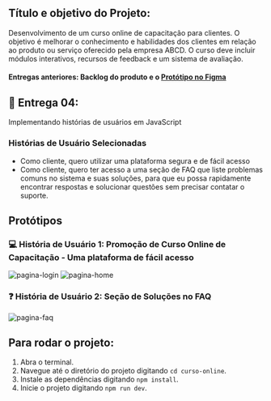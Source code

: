 ## Título e objetivo do Projeto:
Desenvolvimento de um curso online de capacitação para clientes. O objetivo é melhorar o conhecimento e habilidades dos clientes em relação ao produto ou serviço oferecido pela empresa ABCD. O curso deve incluir módulos interativos, recursos de feedback e um sistema de avaliação.

#### Entregas anteriores: Backlog do produto e o [Protótipo no Figma](https://www.figma.com/proto/hpcH1ac7DP0ija93rupW8W/Curso3?node-id=0-1&t=ymKqEmTWrj5eUgIS-1)

## 📌 Entrega 04: 
Implementando histórias de usuários em JavaScript

### Histórias de Usuário Selecionadas
- Como cliente, quero utilizar uma plataforma segura e de fácil acesso
- Como cliente, quero ter acesso a uma seção de FAQ que liste problemas comuns no sistema e suas soluções, para que eu possa rapidamente encontrar respostas e solucionar questões sem precisar contatar o suporte.

## Protótipos

### 💻 História de Usuário 1: Promoção de Curso Online de Capacitação - Uma plataforma de fácil acesso
![pagina-login](https://github.com/mluizaguedes/curso-onlineABCD/assets/126245983/59045ac0-437b-4551-96d1-bba022bb0a0a)
![pagina-home](https://github.com/mluizaguedes/curso-onlineABCD/assets/126245983/94e5c70c-39a5-46ae-b934-74beb6454377)

### ❓ História de Usuário 2: Seção de Soluções no FAQ
![pagina-faq](https://github.com/mluizaguedes/curso-onlineABCD/assets/126245983/47978e21-b735-461f-a5f5-05368fbc1112)

## Para rodar o projeto:

1. Abra o terminal.
2. Navegue até o diretório do projeto digitando `cd curso-online`.
3. Instale as dependências digitando `npm install`.
4. Inicie o projeto digitando `npm run dev`.
